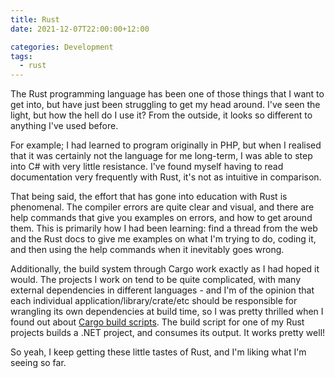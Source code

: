 ```yaml
---
title: Rust
date: 2021-12-07T22:00:00+12:00

categories: Development
tags:
  - rust
---
```


The Rust programming language has been one of those things that I want to get into, but have just been struggling to get my head around. I've seen the light, but how the hell do I use it? From the outside, it looks so different to anything I've used before.

For example; I had learned to program originally in PHP, but when I realised that it was certainly not the language for me long-term, I was able to step into C# with very little resistance. I've found myself having to read documentation very frequently with Rust, it's not as intuitive in comparison.

That being said, the effort that has gone into education with Rust is phenomenal. The compiler errors are quite clear and visual, and there are help commands that give you examples on errors, and how to get around them. This is primarily how I had been learning: find a thread from the web and the Rust docs to give me examples on what I'm trying to do, coding it, and then using the help commands when it inevitably goes wrong.

Additionally, the build system through Cargo work exactly as I had hoped it would. The projects I work on tend to be quite complicated, with many external dependencies in different languages - and I'm of the opinion that each individual application/library/crate/etc should be responsible for wrangling its own dependencies at build time, so I was pretty thrilled when I found out about [Cargo build scripts](https://doc.rust-lang.org/cargo/reference/build-scripts.html). The build script for one of my Rust projects builds a .NET project, and consumes its output. It works pretty well!

So yeah, I keep getting these little tastes of Rust, and I'm liking what I'm seeing so far.